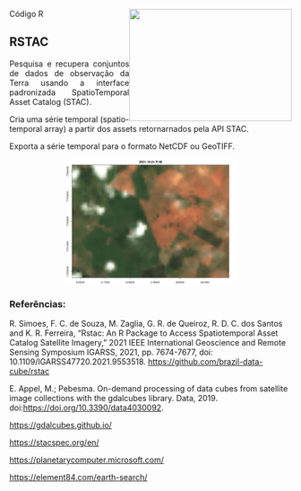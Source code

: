 Código R <img src="https://data.inpe.br/bdc/web/wp-content/uploads/2023/05/cubo-brazil-data-cube-bdc.png" align="right" height="200" width="290"/>

## RSTAC

<p align="justify">
Pesquisa e recupera conjuntos de dados de observação da Terra usando a interface padronizada SpatioTemporal Asset Catalog (STAC).

Cria uma série temporal (spatio-temporal array) a partir dos assets retornarnados pela API STAC.

Exporta a série temporal para o formato NetCDF ou GeoTIFF.


<p align="center" width="60%">
    <img width="60%" src="./animate.gif"> 
</p>


### Referências:

R. Simoes, F. C. de Souza, M. Zaglia, G. R. de Queiroz, R. D. C. dos Santos and K. R. Ferreira, “Rstac: An R Package to Access Spatiotemporal Asset Catalog Satellite Imagery,” 2021 IEEE International Geoscience and Remote Sensing Symposium IGARSS, 2021, pp. 7674-7677, doi: 10.1109/IGARSS47720.2021.9553518. <https://github.com/brazil-data-cube/rstac>

E. Appel, M.; Pebesma. On-demand processing of data cubes from satellite image collections with the gdalcubes library. Data, 2019. doi:https://doi.org/10.3390/data4030092.

https://gdalcubes.github.io/

https://stacspec.org/en/

https://planetarycomputer.microsoft.com/

https://element84.com/earth-search/

